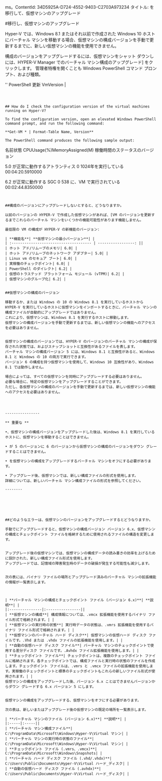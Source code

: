 ms。ContentId: 34D5925A-D724-4552-9403-C2703A973234
タイトル: を移行して、仮想マシンのアップグレード

#移行し、仮想マシンのアップグレード

Hyper-V では、Windows 8.1 またはそれ以前で作成された Windows 10 ホストにバーチャル マシンを移動する場合、仮想マシンの構成バージョンを手動で更新するまでに、新しい仮想マシンの機能を使用できません。


構成のバージョンをアップグレードするには、仮想マシンをシャット ダウンしには、HYPER-V Manager でのバーチャル マシン構成のアップグレード] をクリックします。
管理者特権を開くことも Windows PowerShell コマンド プロンプト、および種類。


 '' PowerShell
更新 VmVersion <vmname> | <vmobject>
```



## How do I check the configuration version of the virtual machines running on Hyper-V? 

To find the configuration version, open an elevated Windows PowerShell command prompt, and run the following command:

**Get-VM * | Format-Table Name, Version**

The PowerShell command produces the following sample output:
```
名前状態 CPUUsage(%)MemoryAssigned(M) 稼働時間のステータスのバージョン

5.0 が正常に動作するアトランティス 0 1024年を実行している 00:04:20.5910000

6.2 が正常に動作する SGC 0 538 に、VM で実行されている 00:02:44.8350000
```


##構成のバージョンにアップグレードしないとすると、どうなりますか。

以前のバージョンの HYPER-V で作成した仮想マシンがあれば、[VM のバージョンを更新するまでこれらのバーチャル マシンをいくつかの機能可能性があります機能しません。

最低限の VM の構成が HYPER-V の新機能のバージョン:

| **機能名**| **仮想マシンの最小バージョン**| |
| :------------------------------------- | -----------------: ||
| ホット アド/リムーブのメモリ| 6.0| |
| ホット アド/リムーブのネットワーク アダプター| 5.0| |
| Linux vm のセキュア ブート| 6.0| |
| 実稼働のチェックポイント| 6.0| |
| PowerShell のダイレクト| 6.2| |
| 仮想のトラステッド プラットフォーム モジュール (vTPM)| 6.2| |
| 仮想マシンのグループ化| 6.2| |


##仮想マシンの構成のバージョン

移動するか、または Windows の 10 の Windows 8.1 を実行しているホストから HYPER-V を実行しているホストに仮想マシンをインポートするときに、バーチャル マシンの構成ファイルが自動的にアップグレードではありません。
これにより、仮想マシンは、Windows 8.1 を実行するホストに移動します。
仮想マシンの構成バージョンを手動で更新するまでは、新しい仮想マシンの機能へのアクセスを必要はありません。


仮想マシンの構成のバージョンでは、HYPER-V のバージョンのバーチャル マシンの構成が保存された状態では、およびスナップショットと互換性があるファイルを表します。
バーチャル マシンの構成バージョン 5 には、Windows 8.1 と互換性があると、Windows 8.1 と Windows の 10 の両方で実行できます。
バージョン 6 の構成を持つ仮想マシンを使用して、Windows 10 互換性があり、Windows 8.1 では動作しません。

場合によっては、すべての仮想マシンを同時にアップグレードする必要はありません。
必要な場合に、特定の仮想マシンをアップグレードすることができます。
ただし、各仮想マシンの構成のバージョンを手動で更新するまでは、新しい仮想マシンの機能へのアクセスを必要はありません。




----------------

** 重要な **

•、仮想マシンの構成バージョンをアップグレードした後は、Windows 8.1 を実行しているホストに、仮想マシンを移動することはできません。

• が 5 のバージョンに 6 のバージョンから仮想マシンの構成のバージョンをダウン グレードすることはできません。

• を仮想マシンの構成をアップグレードするバーチャル マシンをオフにする必要があります。

• アップグレード後、仮想マシンでは、新しい構成ファイルの形式を使用します。
詳細については、新しいバーチャル マシン構成ファイルの形式を参照してください。

--------






##どのようなエラーは、仮想マシンのバージョンをアップグレードするとどうなりますか。

手動でにアップグレードすると、仮想マシンの構成バージョン バージョン 6.x、仮想マシンの構成とチェックポイント ファイルを格納するために使用されるファイルの構造を変更します。


アップグレード後の仮想マシンでは、仮想マシンの構成データの読み書きの効率を上げるために設計された、新しい構成ファイル形式を使用します。
アップグレードでは、記憶域の障害発生時のデータの破損が発生する可能性も減少します。


次の表には、バイナリ ファイルの場所とアップグレード済みのバーチャル マシンの拡張機能の情報が一覧表示します。



| **バーチャル マシンの構成とチェックポイント ファイル (バージョン 6.x)**| **説明**| |
|:---------------|:----------------||
| **仮想マシンの構成**| 構成情報については、.vmcx 拡張機能を使用するバイナリ ファイル形式で格納されます。| |
| **仮想マシンの実行時の状態**| 実行時データの状態は、.vmrs 拡張機能を使用するバイナリ ファイル形式で格納されます。| |
| **仮想マシンのバーチャル ハード ディスク**| 仮想マシンの仮想ハード ディスク ファイルです。.Vhd または .vhdx ファイルの拡張機能を使用します。| |
| **自動の仮想ハード ディスク ファイル**| バーチャル マシンのチェックポイントで使用する差分ディスク ファイルです。.Avhdx ファイル拡張機能を使用します。| |
| **チェックポイント ファイル**| チェックポイントは、複数のチェックポイント ファイルに格納されます。各チェックポイントでは、構成ファイルと実行時の状態のファイルを作成します。チェックポイント ファイルは、.vmrs と .vmcx ファイルの拡張機能を使用します。実稼働のチェックポイントと標準のチェックポイントもこれらの新しいファイル形式が使用されます。| |
仮想マシンの構成をアップグレードした後、バージョン 6.x ことはできませんバージョンからダウン グレードする 6.x バージョン 5 にします。


仮想マシンの構成をアップグレードする、仮想マシンをオフにする必要があります。

次の表は、新しいまたはアップグレード後の仮想マシンの既定の場所を一覧表示します。

| **バーチャル マシンのファイル (バージョン 6.x)**| **説明**| |
|:-----|:-----||
| **バーチャル マシン構成ファイル**| C:\ProgramData\Microsoft\Windows\Hyper-V\Virtual マシン| |
| **バーチャル マシンの実行時の状態のファイル**| C:\ProgramData\Microsoft\Windows\Hyper-V\Virtual マシン| |
| **チェックポイント ファイル (.vmrs、.vmcx)**| C:\ProgramData\Microsoft\Windows\Snapshots| |
| **バーチャル ハード ディスク ファイル (.vhd/.vhdx)**| C:\Users\Public\Documents\Hyper-V\Virtual ハード_ディスク| |
| **自動の仮想ハード ディスク ファイル (.avhdx)**| C:\Users\Public\Documents\Hyper-V\Virtual ハード_ディスク| |







